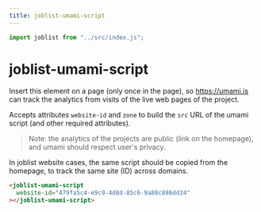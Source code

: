 ```yaml
---
title: joblist-umami-script
---
```

```js
import joblist from "../src/index.js";
```
# joblist-umami-script

Insert this element on a page (only once in the page), so
https://umami.is can track the analytics from visits of the live web
pages of the project.

Accepts attributes `website-id` and `zone` to build the `src` URL of
the umami script (and other required attributes).

> Note: the analytics of the projects are public (link on the
> homepage), and umami should respect user's privacy.

In joblist website cases, the same script should be copied from the
homepage, to track the same site (ID) across domains.

```html
<joblist-umami-script
  website-id="479fa5c4-e9c9-4d8d-85c6-9a88c886dd24"
></joblist-umami-script>
```

<joblist-umami-script website-id="479fa5c4-e9c9-4d8d-85c6-9a88c886dd24"></joblist-umami-script>
